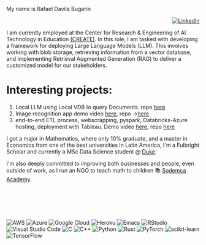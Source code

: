 My name is Rafael Davila Bugarin

<div align="right"> 

  [![LinkedIn](https://img.shields.io/badge/linkedin-%230077B5.svg?style=for-the-badge&logo=linkedin&logoColor=white)](https://www.linkedin.com/in/rafael-davila-bugarin-87727887/)

</div>

<div aling="center">

I am currently employed at the Center for Research & Engineering of AI Technology in Education [(CREATE)](https://sites.duke.edu/createcenter/). In this role, I am tasked with developing a framework for deploying Large Language Models (LLM). This involves working with blob storage, retrieving information from a vector database, and implementing Retrieval Augmented Generation (RAG) to deliver a customized model for our stakeholders.

# Interesting projects:

1. Local LLM using Local VDB to query Documents. repo [here]([https://github.com/bugarin10/nfl_plotting](https://github.com/bugarin10/vectordatabase))
1. Image recognition app demo video [here](https://youtu.be/BKOTL1aNSCs), repo ->[here](https://github.com/bugarin10/image_recognition)
2. end-to-end ETL process, webscrapping, pyspark, Databricks-Azure hosting, deployment with Tableau. Demo video [here](https://www.youtube.com/watch?v=VXxZTcMS7hc), repo [here](https://github.com/bugarin10/databricks_end_to_end)


I got a major in Mathematics, where only 10% graduate, and a master in Economics from one of the best universities in Latin America, I'm a Fulbright Scholar and currently a MSc Data Science student @ [Duke](https://datascience.duke.edu/people/rafael-davila-bugarin/).

I'm also deeply committed to improving both businesses and people, even outside of work, as I run an NGO to teach math to children 📚 [Sodemca Academy](https://www.sodemca.org/en).

</div>


</br>
</br>
</br>
</br>


![AWS](https://img.shields.io/badge/AWS-%23FF9900.svg?style=for-the-badge&logo=amazon-aws&logoColor=white)
![Azure](https://img.shields.io/badge/azure-%230072C6.svg?style=for-the-badge&logo=microsoftazure&logoColor=white)
![Google Cloud](https://img.shields.io/badge/GoogleCloud-%234285F4.svg?style=for-the-badge&logo=google-cloud&logoColor=white)
![Heroku](https://img.shields.io/badge/heroku-%23430098.svg?style=for-the-badge&logo=heroku&logoColor=white)
![Emacs](https://img.shields.io/badge/Emacs-%237F5AB6.svg?&style=for-the-badge&logo=gnu-emacs&logoColor=white)
![RStudio](https://img.shields.io/badge/RStudio-4285F4?style=for-the-badge&logo=rstudio&logoColor=white)
![Visual Studio Code](https://img.shields.io/badge/Visual%20Studio%20Code-0078d7.svg?style=for-the-badge&logo=visual-studio-code&logoColor=white)
![C](https://img.shields.io/badge/c-%2300599C.svg?style=for-the-badge&logo=c&logoColor=white)
![C++](https://img.shields.io/badge/c++-%2300599C.svg?style=for-the-badge&logo=c%2B%2B&logoColor=white)
![Python](https://img.shields.io/badge/python-3670A0?style=for-the-badge&logo=python&logoColor=ffdd54)
![Rust](https://img.shields.io/badge/rust-%23000000.svg?style=for-the-badge&logo=rust&logoColor=white)
![PyTorch](https://img.shields.io/badge/PyTorch-%23EE4C2C.svg?style=for-the-badge&logo=PyTorch&logoColor=white)
![scikit-learn](https://img.shields.io/badge/scikit--learn-%23F7931E.svg?style=for-the-badge&logo=scikit-learn&logoColor=white)
![TensorFlow](https://img.shields.io/badge/TensorFlow-%23FF6F00.svg?style=for-the-badge&logo=TensorFlow&logoColor=white)

